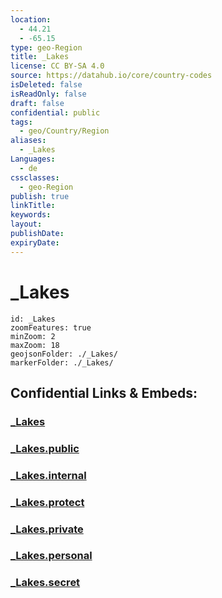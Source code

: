 ```yaml
---
location:
  - 44.21
  - -65.15
type: geo-Region
title: _Lakes
license: CC BY-SA 4.0
source: https://datahub.io/core/country-codes
isDeleted: false
isReadOnly: false
draft: false
confidential: public
tags:
  - geo/Country/Region
aliases:
  - _Lakes
Languages:
  - de
cssclasses:
  - geo-Region
publish: true
linkTitle:
keywords:
layout:
publishDate:
expiryDate:
---
```


# _Lakes

```leaflet
id: _Lakes
zoomFeatures: true 
minZoom: 2 
maxZoom: 18
geojsonFolder: ./_Lakes/
markerFolder: ./_Lakes/
```


## Confidential Links & Embeds: 

### [_Lakes](/_Standards/Earth/Continent/America~North/Canada/provinces~Canada/Nova_Scotia/_Lakes.md) 

### [_Lakes.public](/_public/Earth/Continent/America~North/Canada/provinces~Canada/Nova_Scotia/_Lakes.public.md) 

### [_Lakes.internal](/_internal/Earth/Continent/America~North/Canada/provinces~Canada/Nova_Scotia/_Lakes.internal.md) 

### [_Lakes.protect](/_protect/Earth/Continent/America~North/Canada/provinces~Canada/Nova_Scotia/_Lakes.protect.md) 

### [_Lakes.private](/_private/Earth/Continent/America~North/Canada/provinces~Canada/Nova_Scotia/_Lakes.private.md) 

### [_Lakes.personal](/_personal/Earth/Continent/America~North/Canada/provinces~Canada/Nova_Scotia/_Lakes.personal.md) 

### [_Lakes.secret](/_secret/Earth/Continent/America~North/Canada/provinces~Canada/Nova_Scotia/_Lakes.secret.md)

